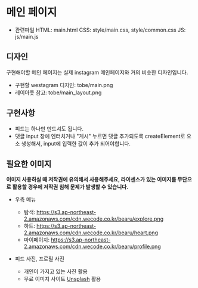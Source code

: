 # 메인 페이지

- 관련파일
  HTML: main.html
  CSS: style/main.css, style/common.css
  JS: js/main.js

## 디자인

구현해야할 메인 페이지는 실제 instagram 메인페이지와 거의 비슷한 디자인입니다.

- 구현할 westagram 디자인: tobe/main.png
- 레이아웃 참고: tobe/main_layout.png

## 구현사항

- 피드는 하나만 만드셔도 됩니다.
- 댓글 input 창에 엔터치거나 "게시" 누르면 댓글 추가되도록 createElement로 요소 생성해서,
input에 입력한 값이 추가 되어야합니다.

## 필요한 이미지
__이미지 사용하실 때 저작권에 유의해서 사용해주세요,
라이센스가 있는 이미지를 무단으로 활용할 경우에 저작권 침해 문제가 발생할 수 있습니다.__  

- 우측 메뉴
  - 탐색: https://s3.ap-northeast-2.amazonaws.com/cdn.wecode.co.kr/bearu/explore.png
  - 하트: https://s3.ap-northeast-2.amazonaws.com/cdn.wecode.co.kr/bearu/heart.png
  - 마이페이지: https://s3.ap-northeast-2.amazonaws.com/cdn.wecode.co.kr/bearu/profile.png

- 피드 사진, 프로필 사진
  - 개인이 가지고 있는 사진 활용
  - 무료 이미지 사이트 [Unsplash](https://unsplash.com/) 활용


  
